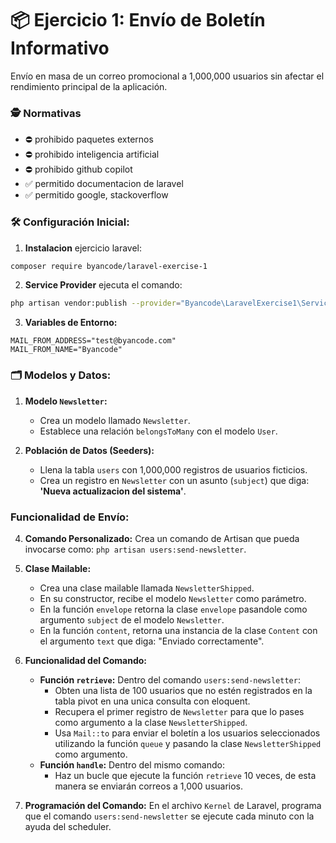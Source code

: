 
# 📦 Ejercicio 1: Envío de Boletín Informativo

Envío en masa de un correo promocional a 1,000,000 usuarios sin afectar el rendimiento principal de la aplicación.

### 🕵 **Normativas**

- ⛔ prohibido paquetes externos
- ⛔ prohibido inteligencia artificial
- ⛔ prohibido github copilot
- ✅ permitido documentacion de laravel
- ✅ permitido google, stackoverflow
### 🛠 **Configuración Inicial:**

1. **Instalacion** ejercicio laravel:
```bash
composer require byancode/laravel-exercise-1
```
2. **Service Provider** ejecuta el comando:
```bash
php artisan vendor:publish --provider="Byancode\LaravelExercise1\ServiceProvider"
```
3. **Variables de Entorno:**
```properties
MAIL_FROM_ADDRESS="test@byancode.com"
MAIL_FROM_NAME="Byancode"
```

### 🗂 **Modelos y Datos:**

1. **Modelo `Newsletter`:**
    - Crea un modelo llamado `Newsletter`.
    - Establece una relación `belongsToMany` con el modelo `User`.

2. **Población de Datos (Seeders):**
    - Llena la tabla `users` con 1,000,000 registros de usuarios ficticios.
    - Crea un registro en `Newsletter` con un asunto (`subject`) que diga: **'Nueva actualizacion del sistema'**.

### **Funcionalidad de Envío:**

4. **Comando Personalizado:** Crea un comando de Artisan que pueda invocarse como: `php artisan users:send-newsletter`.

5. **Clase Mailable:**
    - Crea una clase mailable llamada `NewsletterShipped`.
    - En su constructor, recibe el modelo `Newsletter` como parámetro.
    - En la función `envelope` retorna la clase `envelope` pasandole como argumento `subject` de el modelo `Newsletter`.
    - En la función `content`, retorna una instancia de la clase `Content` con el argumento `text` que diga: "Enviado correctamente".

6. **Funcionalidad del Comando:**
    - **Función `retrieve`:** Dentro del comando `users:send-newsletter`:
        - Obten una lista de 100 usuarios que no estén registrados en la tabla pivot en una unica consulta con eloquent.
        - Recupera el primer registro de `Newsletter` para que lo pases como argumento a la clase `NewsletterShipped`.
        - Usa `Mail::to` para enviar el boletín a los usuarios seleccionados utilizando la función `queue` y pasando la clase `NewsletterShipped` como argumento.
    - **Función `handle`:** Dentro del mismo comando:
        - Haz un bucle que ejecute la función `retrieve` 10 veces, de esta manera se enviarán correos a 1,000 usuarios.

7. **Programación del Comando:** En el archivo `Kernel` de Laravel, programa que el comando `users:send-newsletter` se ejecute cada minuto con la ayuda del scheduler.
